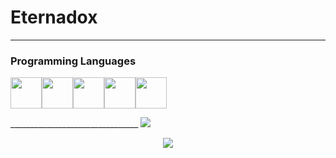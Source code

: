 # Eternadox
________________________________
### Programming Languages
<p><img src="https://cdn.jsdelivr.net/gh/devicons/devicon/icons/javascript/javascript-original.svg" width=50 height=50></img><img src="https://cdn.jsdelivr.net/gh/devicons/devicon/icons/python/python-original.svg" width=50 height=50></img><img src="https://cdn.jsdelivr.net/gh/devicons/devicon/icons/html5/html5-original.svg" width=50 height=50></img><img src="https://cdn.jsdelivr.net/gh/devicons/devicon/icons/csharp/csharp-original.svg" width=50 height=50></img><img src="https://cdn.jsdelivr.net/gh/devicons/devicon/icons/css3/css3-original.svg" width=50 height=50></img></p>
________________________________
<img src="https://discord.c99.nl/widget/theme-1/792118923477647420.png">
<p align="center">
  <img src="https://github-readme-stats.vercel.app/api/?username=Eternadox&title_color=4F8CC9&text_color=9f9f9f&show_icons=true&bg_color=00000000&hide_border=true&icon_color=4F8CC9&hide_title=true&count_private=true" />
</p>
